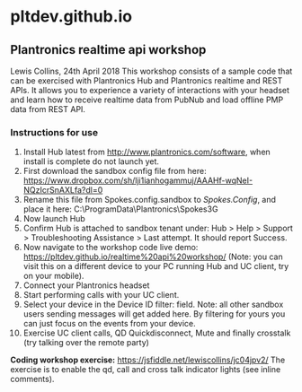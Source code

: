 # pltdev.github.io
## Plantronics realtime api workshop
Lewis Collins, 24th April 2018
This workshop consists of a sample code that can be exercised with Plantronics Hub and Plantronics realtime and REST APIs.
It allows you to experience a variety of interactions with your headset and learn how to receive realtime data from PubNub and load offline PMP data from REST API.
### Instructions for use
1. Install Hub latest from http://www.plantronics.com/software, when install is complete do not launch yet.
2. First download the sandbox config file from here: https://www.dropbox.com/sh/lji1ianhogammuj/AAAHf-wqNeI-NQzIcrSnAXLfa?dl=0 
3. Rename this file from Spokes.config.sandbox to *Spokes.Config*, and place it here: C:\ProgramData\Plantronics\Spokes3G
4. Now launch Hub
5. Confirm Hub is attached to sandbox tenant under: Hub > Help > Support > Troubleshooting Assistance > Last attempt. It should report Success.
6. Now navigate to the workshop code live demo: https://pltdev.github.io/realtime%20api%20workshop/ (Note: you can visit this on a different device to your PC running Hub and UC client, try on your mobile).
7. Connect your Plantronics headset
8. Start performing calls with your UC client.
9. Select your device in the Device ID filter: field. Note: all other sandbox users sending messages will get added here. By filtering for yours you can just focus on the events from your device.
10. Exercise UC client calls, QD Quickdisconnect, Mute and finally crosstalk (try talking over the remote party)

**Coding workshop exercise:** https://jsfiddle.net/lewiscollins/jc04jpv2/
The exercise is to enable the qd, call and cross talk indicator lights (see inline comments).
